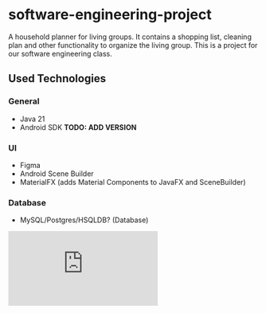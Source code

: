 # software-engineering-project

A household planner for living groups. It contains a shopping list, cleaning plan and other functionality to organize the living group. This is a project for our software engineering class. 

## Used Technologies
### General
* Java 21
* Android SDK <b>TODO: ADD VERSION</b>
### UI
* Figma
* Android Scene Builder
* MaterialFX (adds Material Components to JavaFX and SceneBuilder)
### Database
* MySQL/Postgres/HSQLDB? (Database)

![Database Scheme](https://github.com/OnlyLucas/software-engineering-project/blob/76375f4d45d6ea3dbf4ea56b99ecc15887e17cf0/architecture/data_schema/data_schema.pdf)

